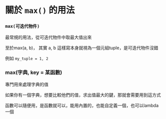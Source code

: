 # 關於 `max()` 的用法

### `max(可迭代物件)`
最常規的用法，從可迭代物件中取最大值出來

至於max(a, b)， 其實 a, b 這樣寫本身就視為一個元組tuple，是可迭代物件沒錯

例如 `my_tuple = 1, 2`

### max(字典, key = 某函數)
專門用來處理字典的值

如果你有一個字典，想要比較他們的值，求出值最大的鍵，那就會需要用到這方式

函數可以隨便用，是函數就可以，能用內置的，也能自定義一個，也可以lambda一個

